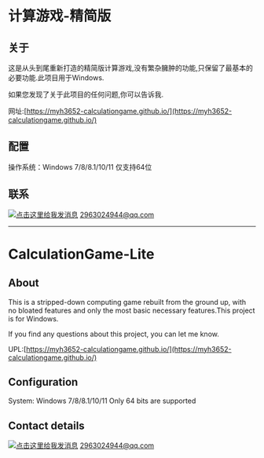 # 计算游戏-精简版

## 关于
这是从头到尾重新打造的精简版计算游戏,没有繁杂臃肿的功能,只保留了最基本的必要功能.此项目用于Windows.

如果您发现了关于此项目的任何问题,你可以告诉我.

网址:[https://myh3652-calculationgame.github.io/](https://myh3652-calculationgame.github.io/)

## 配置
操作系统：Windows 7/8/8.1/10/11
仅支持64位

## 联系
<a target="_blank" href="http://sighttp.qq.com/authd?IDKEY=9b0e19817bd00ba7a0dd94eafbb9e36c05a17accfb87848a"><img border="0"  src="http://wpa.qq.com/imgd?IDKEY=9b0e19817bd00ba7a0dd94eafbb9e36c05a17accfb87848a&pic=51" alt="点击这里给我发消息" title="点击这里给我发消息"/></a>
2963024944@qq.com

---

# CalculationGame-Lite

## About
This is a stripped-down computing game rebuilt from the ground up, with no bloated features and only the most basic necessary features.This project is for Windows.

If you find any questions about this project, you can let me know.

UPL:[https://myh3652-calculationgame.github.io/](https://myh3652-calculationgame.github.io/)

## Configuration
System: Windows 7/8/8.1/10/11
Only 64 bits are supported

## Contact details
<a target="_blank" href="http://sighttp.qq.com/authd?IDKEY=9b0e19817bd00ba7a0dd94eafbb9e36c05a17accfb87848a"><img border="0"  src="http://wpa.qq.com/imgd?IDKEY=9b0e19817bd00ba7a0dd94eafbb9e36c05a17accfb87848a&pic=51" alt="点击这里给我发消息" title="点击这里给我发消息"/></a>
2963024944@qq.com